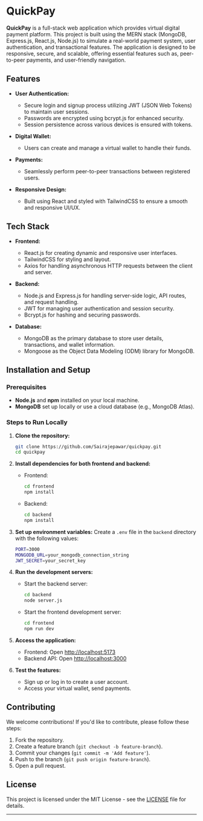 
# QuickPay

**QuickPay** is a full-stack web application  which provides virtual digital payment platform. This project is built using the MERN stack (MongoDB, Express.js, React.js, Node.js) to simulate a real-world payment system, user authentication, and transactional features. The application is designed to be responsive, secure, and scalable, offering essential features such as, peer-to-peer payments, and user-friendly navigation.

## Features

- **User Authentication:** 
   - Secure login and signup process utilizing JWT (JSON Web Tokens) to maintain user sessions. 
   - Passwords are encrypted using bcrypt.js for enhanced security.
   - Session persistence across various devices is ensured with tokens.

- **Digital Wallet:**
   - Users can create and manage a virtual wallet to handle their funds.

- **Payments:**
   - Seamlessly perform peer-to-peer transactions between registered users.

- **Responsive Design:**
   - Built using React and styled with TailwindCSS to ensure a smooth and responsive UI/UX.

## Tech Stack

- **Frontend:**
  - React.js for creating dynamic and responsive user interfaces.
  - TailwindCSS for styling and layout.
  - Axios for handling asynchronous HTTP requests between the client and server.

- **Backend:**
  - Node.js and Express.js for handling server-side logic, API routes, and request handling.
  - JWT for managing user authentication and session security.
  - Bcrypt.js for hashing and securing passwords.

- **Database:**
  - MongoDB as the primary database to store user details, transactions, and wallet information.
  - Mongoose as the Object Data Modeling (ODM) library for MongoDB.
## Installation and Setup

### Prerequisites
- **Node.js** and **npm** installed on your local machine.
- **MongoDB** set up locally or use a cloud database (e.g., MongoDB Atlas).

### Steps to Run Locally

1. **Clone the repository:**
    ```bash
    git clone https://github.com/Sairajepawar/quickpay.git
    cd quickpay
    ```

2. **Install dependencies for both frontend and backend:**
    - Frontend:
      ```bash
      cd frontend
      npm install
      ```

    - Backend:
      ```bash
      cd backend
      npm install
      ```

3. **Set up environment variables:**
    Create a `.env` file in the `backend` directory with the following values:
    ```bash
    PORT=3000
    MONGODB_URL=your_mongodb_connection_string
    JWT_SECRET=your_secret_key
    ```

4. **Run the development servers:**
    - Start the backend server:
      ```bash
      cd backend
      node server.js
      ```

    - Start the frontend development server:
      ```bash
      cd frontend
      npm run dev
      ```

5. **Access the application:**
    - Frontend: Open [http://localhost:5173](http://localhost:5173)
    - Backend API: Open [http://localhost:3000](http://localhost:3000)

6. **Test the features:**
   - Sign up or log in to create a user account.
   - Access your virtual wallet, send payments.

## Contributing

We welcome contributions! If you'd like to contribute, please follow these steps:
1. Fork the repository.
2. Create a feature branch (`git checkout -b feature-branch`).
3. Commit your changes (`git commit -m 'Add feature'`).
4. Push to the branch (`git push origin feature-branch`).
5. Open a pull request.

## License

This project is licensed under the MIT License - see the [LICENSE](LICENSE) file for details.

---

